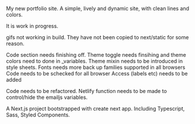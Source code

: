 My new portfolio site. A simple, lively and dynamic site, with clean lines and colors. 

It is work in progress.

gifs not working in build. They have not been copied to next/static for some reason.

Code section needs finishing off.
Theme toggle needs finsihing and theme colors need to done in _variables.
Theme mixin needs to be introduced in style sheets.
Fonts needs more back up families supported in all browsers
Code needs to be schecked for all browser
Access (labels etc) needs to be added

Code needs to be refactored.
Netlify function needs to be made to control/hide the emailjs variables.


A Next.js project bootstrapped with create next app. Including Typescript, Sass, Styled Components.




